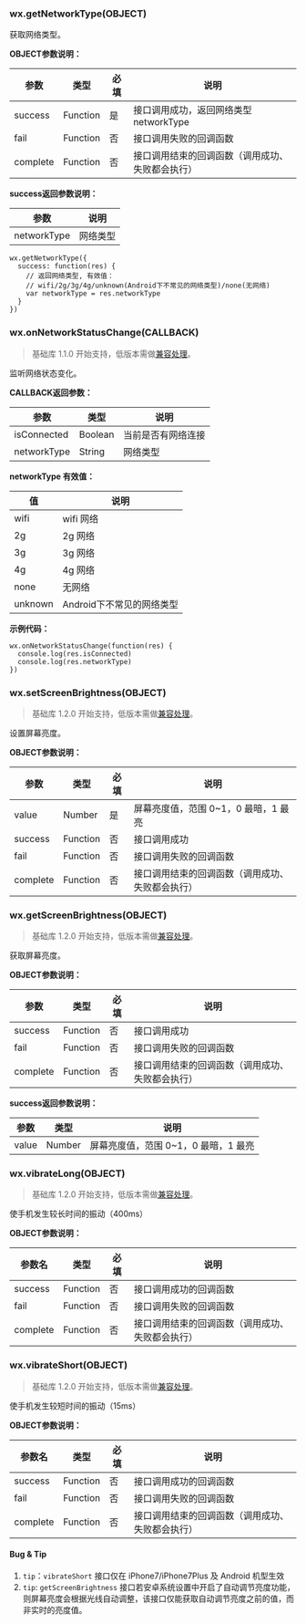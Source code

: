 <!-- https://developers.weixin.qq.com/miniprogram/dev/api/device.html -->

### wx.getNetworkType(OBJECT)

获取网络类型。

**OBJECT参数说明：**

  参数       |  类型       |  必填 |  说明                        
-------------|-------------|-------|------------------------------
  success    |  Function   |  是   |接口调用成功，返回网络类型 networkType
  fail       |  Function   |  否   |  接口调用失败的回调函数      
  complete   |  Function   |  否   |接口调用结束的回调函数（调用成功、失败都会执行）

**success返回参数说明：**

  参数          |  说明   
----------------|---------
  networkType   | 网络类型

    wx.getNetworkType({
      success: function(res) {
        // 返回网络类型, 有效值：
        // wifi/2g/3g/4g/unknown(Android下不常见的网络类型)/none(无网络)
        var networkType = res.networkType
      }
    })
    

### wx.onNetworkStatusChange(CALLBACK)

> 基础库 1.1.0 开始支持，低版本需做[兼容处理](https://developers.weixin.qq.com/miniprogram/dev/framework/compatibility.html)。

监听网络状态变化。

**CALLBACK返回参数：**

  参数          |  类型      |  说明        
----------------|------------|--------------
  isConnected   |  Boolean   |当前是否有网络连接
  networkType   |  String    |  网络类型    

**networkType 有效值：**

  值        |  说明               
------------|---------------------
  wifi      |  wifi 网络          
  2g        |  2g 网络            
  3g        |  3g 网络            
  4g        |  4g 网络            
  none      |  无网络             
  unknown   |Android下不常见的网络类型

**示例代码：**

    wx.onNetworkStatusChange(function(res) {
      console.log(res.isConnected)
      console.log(res.networkType)
    })
    

### wx.setScreenBrightness(OBJECT)

> 基础库 1.2.0 开始支持，低版本需做[兼容处理](https://developers.weixin.qq.com/miniprogram/dev/framework/compatibility.html)。

设置屏幕亮度。

**OBJECT参数说明：**

  参数       |  类型       |  必填 |  说明                       
-------------|-------------|-------|-----------------------------
  value      |  Number     |  是   |屏幕亮度值，范围 0~1，0 最暗，1 最亮
  success    |  Function   |  否   |  接口调用成功               
  fail       |  Function   |  否   |  接口调用失败的回调函数     
  complete   |  Function   |  否   |接口调用结束的回调函数（调用成功、失败都会执行）

### wx.getScreenBrightness(OBJECT)

> 基础库 1.2.0 开始支持，低版本需做[兼容处理](https://developers.weixin.qq.com/miniprogram/dev/framework/compatibility.html)。

获取屏幕亮度。

**OBJECT参数说明：**

  参数       |  类型       |  必填 |  说明                       
-------------|-------------|-------|-----------------------------
  success    |  Function   |  否   |  接口调用成功               
  fail       |  Function   |  否   |  接口调用失败的回调函数     
  complete   |  Function   |  否   |接口调用结束的回调函数（调用成功、失败都会执行）

**success返回参数说明：**

  参数    |  类型     |  说明                     
----------|-----------|---------------------------
  value   |  Number   |屏幕亮度值，范围 0~1，0 最暗，1 最亮

### wx.vibrateLong(OBJECT)

> 基础库 1.2.0 开始支持，低版本需做[兼容处理](https://developers.weixin.qq.com/miniprogram/dev/framework/compatibility.html)。

使手机发生较长时间的振动（400ms）

**OBJECT参数说明：**

  参数名     |  类型       |  必填 |  说明                       
-------------|-------------|-------|-----------------------------
  success    |  Function   |  否   |  接口调用成功的回调函数     
  fail       |  Function   |  否   |  接口调用失败的回调函数     
  complete   |  Function   |  否   |接口调用结束的回调函数（调用成功、失败都会执行）

### wx.vibrateShort(OBJECT)

> 基础库 1.2.0 开始支持，低版本需做[兼容处理](https://developers.weixin.qq.com/miniprogram/dev/framework/compatibility.html)。

使手机发生较短时间的振动（15ms）

**OBJECT参数说明：**

  参数名     |  类型       |  必填 |  说明                       
-------------|-------------|-------|-----------------------------
  success    |  Function   |  否   |  接口调用成功的回调函数     
  fail       |  Function   |  否   |  接口调用失败的回调函数     
  complete   |  Function   |  否   |接口调用结束的回调函数（调用成功、失败都会执行）

#### Bug & Tip

1.  `tip`：`vibrateShort` 接口仅在 iPhone7/iPhone7Plus 及 Android 机型生效
2.  `tip`: `getScreenBrightness` 接口若安卓系统设置中开启了自动调节亮度功能，则屏幕亮度会根据光线自动调整，该接口仅能获取自动调节亮度之前的值，而非实时的亮度值。
